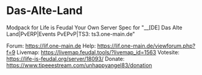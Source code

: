 # Das-Alte-Land
Modpack for Life is Feudal Your Own Server
Spec for "__[DE] Das Alte Land|PvERP|Events PvEPvP|TS3: ts3.one-main.de"

Forum: https://lif.one-main.de
Help: https://lif.one-main.de/viewforum.php?f=9
Livemap: https://livemap.feudal.tools/?livemap_id=1563
Votesite: https://life-is-feudal.org/server/18093/
Donate: https://www.tipeeestream.com/unhappyangel83/donation
